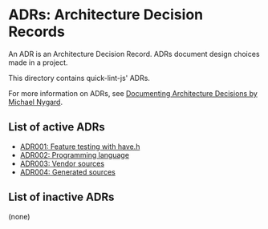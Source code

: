 # ADRs: Architecture Decision Records

An ADR is an Architecture Decision Record. ADRs document design choices made in
a project.

This directory contains quick-lint-js' ADRs.

For more information on ADRs, see [Documenting Architecture Decisions by Michael
Nygard][ADR-bible].

## List of active ADRs

* [ADR001: Feature testing with have.h](ADR001-Feature-testing-with-have-h.md)
* [ADR002: Programming language](ADR002-Programming-language.md)
* [ADR003: Vendor sources](ADR003-Vendor-sources.md)
* [ADR004: Generated sources](ADR004-Generated-sources.md)

## List of inactive ADRs

(none)

[ADR-bible]: https://cognitect.com/blog/2011/11/15/documenting-architecture-decisions
